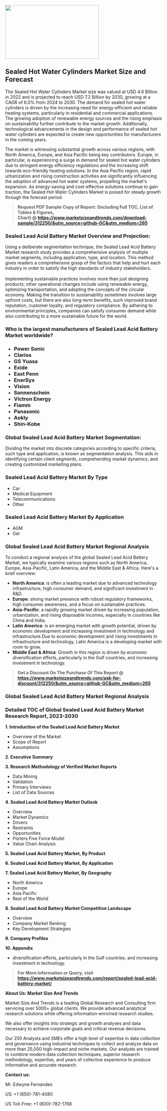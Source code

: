 <p><img class="alignnone size-medium wp-image-20088" src="https://ffe5etoiles.com/wp-content/uploads/2024/12/MST1-300x171.png" alt="" width="300" height="171" /></p><h2>Sealed Hot Water Cylinders Market Size and Forecast</h2><p>The Sealed Hot Water Cylinders Market size was valued at USD 4.6 Billion in 2022 and is projected to reach USD 7.2 Billion by 2030, growing at a CAGR of 6.0% from 2024 to 2030. The demand for sealed hot water cylinders is driven by the increasing need for energy-efficient and reliable heating systems, particularly in residential and commercial applications. The growing adoption of renewable energy sources and the rising emphasis on sustainability further contribute to the market growth. Additionally, technological advancements in the design and performance of sealed hot water cylinders are expected to create new opportunities for manufacturers in the coming years.</p><p>The market is witnessing substantial growth across various regions, with North America, Europe, and Asia Pacific being key contributors. Europe, in particular, is experiencing a surge in demand for sealed hot water cylinders due to stringent energy efficiency regulations and the increasing shift towards eco-friendly heating solutions. In the Asia Pacific region, rapid urbanization and rising construction activities are significantly influencing the adoption of advanced hot water systems, propelling the market's expansion. As energy-saving and cost-effective solutions continue to gain traction, the Sealed Hot Water Cylinders Market is poised for steady growth through the forecast period.</p></p><blockquote id="" class=""><strong>Request PDF Sample Copy of Report: (Including Full TOC, List of Tables &amp; Figures, Chart)&nbsp;@&nbsp;<strong><a href="https://www.marketsizeandtrends.com/download-sample/312250/&utm_source=github-GC&utm_medium=265" target="_blank">https://www.marketsizeandtrends.com/download-sample/312250/&utm_source=github-GC&utm_medium=265</a></strong></strong></blockquote><h3 id="" class="">Sealed Lead Acid Battery Market&nbsp;Overview and Projection:</h3><p id="" class="">Using a deliberate segmentation technique, the Sealed Lead Acid Battery Market research study provides a comprehensive analysis of multiple market segments, including application, type, and location. This method gives readers a comprehensive grasp of the factors that help and hurt each industry in order to satisfy the high standards of industry stakeholders. <br /> <br />Implementing sustainable practices involves more than just designing products; other operational changes include using renewable energy, optimizing transportation, and adopting the concepts of the circular economy. Making the transition to sustainability sometimes involves large upfront costs, but there are also long-term benefits, such improved brand reputation, customer loyalty, and regulatory compliance. By adhering to environmental principles, companies can satisfy consumer demand while also contributing to a more sustainable future for the world.</p><h3 id="" class="">Who is the largest manufacturers of&nbsp;Sealed Lead Acid Battery Market worldwide?</h3><h3 class=""><p><ul><li>Power Sonic </li><li> Clarios </li><li> GS Yuasa </li><li> Exide </li><li> East Penn </li><li> EnerSys </li><li> Vision </li><li> Sonnenschein </li><li> Victron Energy </li><li> Fiamm </li><li> Panasonic </li><li> Aokly </li><li> Shin-Kobe</li></ul></p></h3><h3 id="" class="">Global&nbsp;Sealed Lead Acid Battery Market Segmentation:</h3><p id="" class="">Dividing the market into discrete categories according to specific criteria, such type and application, is known as segmentation analysis. This aids in identifying certain client segments, comprehending market dynamics, and creating customized marketing plans.</p><h3 id="" class="">Sealed Lead Acid Battery Market&nbsp;By Type</h3><p><p><ul><li>Car</li><li> Medical Equipment</li><li> Telecommunications</li><li> Other</p></li></ul></p></p><h3 id="" class="">Sealed Lead Acid Battery Market&nbsp;By Application</h3><p class=""><p><ul><li>AGM</li><li> Gel</li></ul></p></p><h3 id="" class="">Global Sealed Lead Acid Battery Market Regional Analysis</h3><p id="" class="">To conduct a regional analysis of the global Sealed Lead Acid Battery Market, we typically examine various regions such as North America, Europe, Asia-Pacific, Latin America, and the Middle East &amp; Africa. Here's a brief overview:</p><ul><li><strong>North America</strong>: is often a leading market due to advanced technology infrastructure, high consumer demand, and significant investment in R&amp;D.</li><li><strong>Europe</strong>: strong market presence with robust regulatory frameworks, high consumer awareness, and a focus on sustainable practices.</li><li><strong>Asia-Pacific</strong>: a rapidly growing market driven by increasing population, urbanization, and rising disposable incomes, especially in countries like China and India.</li><li><strong>Latin America</strong>: is an emerging market with growth potential, driven by economic development and increasing investment in technology and infrastructure.Due to economic development and rising investments in infrastructure and technology, Latin America is a developing market with room to grow.</li><li><strong>Middle East &amp; Africa</strong>: Growth in this region is driven by economic diversification efforts, particularly in the Gulf countries, and increasing investment in technology.</li></ul><blockquote id="" class=""><strong>Get a Discount On The Purchase Of This Report @ <strong><a href="https://www.marketsizeandtrends.com/ask-for-discount/312250/&utm_source=github-GC&utm_medium=265" target="_blank">https://www.marketsizeandtrends.com/ask-for-discount/312250/&utm_source=github-GC&utm_medium=265</a></strong></strong></blockquote><h3 id="" class="">Global Sealed Lead Acid Battery Market Regional Analysis</h3><h3 id="" class="">Detailed TOC of Global Sealed Lead Acid Battery Market Research Report, 2023-2030</h3><p id="" class=""><strong>1. Introduction of the Sealed Lead Acid Battery Market</strong></p><ul><li>Overview of the Market</li><li>Scope of Report</li><li>Assumptions</li></ul><p id="" class=""><strong>2. Executive Summary</strong></p><p id="" class=""><strong>3. Research Methodology of Verified Market Reports</strong></p><ul><li>Data Mining</li><li>Validation</li><li>Primary Interviews</li><li>List of Data Sources</li></ul><p id="" class=""><strong>4. Sealed Lead Acid Battery Market Outlook</strong></p><ul><li>Overview</li><li>Market Dynamics</li><li>Drivers</li><li>Restraints</li><li>Opportunities</li><li>Porters Five Force Model</li><li>Value Chain Analysis</li></ul><p id="" class=""><strong>5. Sealed Lead Acid Battery Market, By Product</strong></p><p id="" class=""><strong>6. Sealed Lead Acid Battery Market, By Application</strong></p><p id="" class=""><strong>7. Sealed Lead Acid Battery Market, By Geography</strong></p><ul><li>North America</li><li>Europe</li><li>Asia Pacific</li><li>Rest of the World</li></ul><p id="" class=""><strong>8. Sealed Lead Acid Battery Market Competitive Landscape</strong></p><ul><li>Overview</li><li>Company Market Ranking</li><li>Key Development Strategies</li></ul><p id="" class=""><strong>9. Company Profiles</strong></p><p id="" class=""><strong>10. Appendix</strong></p><ul><li>diversification efforts, particularly in the Gulf countries, and increasing investment in technology.</li></ul><blockquote id="" class=""><strong>For More Information or Query, visit <strong><strong><a href="https://www.marketsizeandtrends.com/report/sealed-lead-acid-battery-market/" target="_blank">https://www.marketsizeandtrends.com/report/sealed-lead-acid-battery-market/</a></strong></strong></strong></blockquote><p id="" class=""><strong>About Us: Market Size And Trends</strong></p><p id="" class="">Market Size And Trends is a leading Global Research and Consulting firm servicing over 5000+ global clients. We provide advanced analytical research solutions while offering information-enriched research studies.</p><p id="" class="">We also offer insights into strategic and growth analyses and data necessary to achieve corporate goals and critical revenue decisions.</p><p id="" class="">Our 250 Analysts and SMEs offer a high level of expertise in data collection and governance using industrial techniques to collect and analyze data on more than 25,000 high-impact and niche markets. Our analysts are trained to combine modern data collection techniques, superior research methodology, expertise, and years of collective experience to produce informative and accurate research.</p><p id="" class=""><strong>Contact us:</strong></p><p id="" class="">Mr. Edwyne Fernandes</p><p id="" class="">US: +1 (650)-781-4080</p><p id="" class="">US Toll-Free: +1 (800)-782-1768</p>

